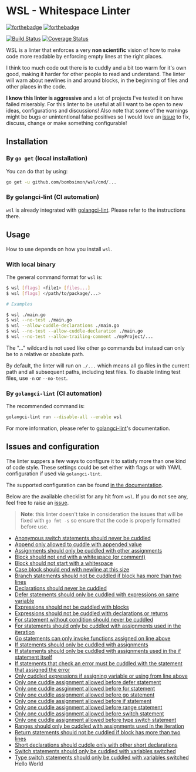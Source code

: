 # WSL - Whitespace Linter

[![forthebadge](https://forthebadge.com/images/badges/made-with-go.svg)](https://forthebadge.com)
[![forthebadge](https://forthebadge.com/images/badges/built-with-love.svg)](https://forthebadge.com)

[![Build Status](https://travis-ci.org/bombsimon/wsl.svg?branch=master)](https://travis-ci.org/bombsimon/wsl)
[![Coverage Status](https://coveralls.io/repos/github/bombsimon/wsl/badge.svg?branch=master)](https://coveralls.io/github/bombsimon/wsl?branch=master)

WSL is a linter that enforces a very **non scientific** vision of how to make
code more readable by enforcing empty lines at the right places.

I think too much code out there is to cuddly and a bit too warm for it's own
good, making it harder for other people to read and understand. The linter will
warn about newlines in and around blocks, in the beginning of files and other
places in the code.

**I know this linter is aggressive** and a lot of projects I've tested it on
have failed miserably. For this linter to be useful at all I want to be open to
new ideas, configurations and discussions! Also note that some of the warnings
might be bugs or unintentional false positives so I would love an
[issue](https://github.com/bombsimon/wsl/issues/new) to fix, discuss, change or
make something configurable!

## Installation

### By `go get` (local installation)

You can do that by using:

```sh
go get -u github.com/bombsimon/wsl/cmd/...
```

### By golangci-lint (CI automation)

`wsl` is already integrated with
[golangci-lint](https://github.com/golangci/golangci-lint). Please refer to the
instructions there.

## Usage

How to use depends on how you install `wsl`.

### With local binary

The general command format for `wsl` is:

```sh
$ wsl [flags] <file1> [files...]
$ wsl [flags] </path/to/package/...>

# Examples

$ wsl ./main.go
$ wsl --no-test ./main.go
$ wsl --allow-cuddle-declarations ./main.go
$ wsl --no-test --allow-cuddle-declaration ./main.go
$ wsl --no-test --allow-trailing-comment ./myProject/...
```

The "..." wildcard is not used like other `go` commands but instead can only
be to a relative or absolute path.

By default, the linter will run on `./...` which means all go files in the
current path and all subsequent paths, including test files. To disable linting
test files, use `-n` or `--no-test`.

### By `golangci-lint` (CI automation)

The recommended command is:

```sh
golangci-lint run --disable-all --enable wsl
```

For more information, please refer to
[golangci-lint](https://github.com/golangci/golangci-lint)'s documentation.

## Issues and configuration

The linter suppers a few ways to configure it to satisfy more than one kind of
code style. These settings could be set either with flags or with YAML
configuration if used via `golangci-lint`.

The supported configuration can be found [in the documentation](doc/configuration.md).

Below are the available checklist for any hit from `wsl`. If you do not see any,
feel free to raise an [issue](https://github.com/bombsimon/wsl/issues/new).

> **Note**:  this linter doesn't take in consideration the issues that will be
> fixed with `go fmt -s` so ensure that the code is properly formatted before
> use.

* [Anonymous switch statements should never be cuddled](doc/rules.md#anonymous-switch-statements-should-never-be-cuddled)
* [Append only allowed to cuddle with appended value](doc/rules.md#append-only-allowed-to-cuddle-with-appended-value)
* [Assignments should only be cuddled with other assignments](doc/rules.md#assignments-should-only-be-cuddled-with-other-assignments)
* [Block should not end with a whitespace (or comment)](doc/rules.md#block-should-not-end-with-a-whitespace-or-comment)
* [Block should not start with a whitespace](doc/rules.md#block-should-not-start-with-a-whitespace)
* [Case block should end with newline at this size](doc/rules.md#case-block-should-end-with-newline-at-this-size)
* [Branch statements should not be cuddled if block has more than two lines](doc/rules.md#branch-statements-should-not-be-cuddled-if-block-has-more-than-two-lines)
* [Declarations should never be cuddled](doc/rules.md#declarations-should-never-be-cuddled)
* [Defer statements should only be cuddled with expressions on same variable](doc/rules.md#defer-statements-should-only-be-cuddled-with-expressions-on-same-variable)
* [Expressions should not be cuddled with blocks](doc/rules.md#expressions-should-not-be-cuddled-with-blocks)
* [Expressions should not be cuddled with declarations or returns](doc/rules.md#expressions-should-not-be-cuddled-with-declarations-or-returns)
* [For statement without condition should never be cuddled](doc/rules.md#for-statement-without-condition-should-never-be-cuddled)
* [For statements should only be cuddled with assignments used in the iteration](doc/rules.md#for-statements-should-only-be-cuddled-with-assignments-used-in-the-iteration)
* [Go statements can only invoke functions assigned on line above](doc/rules.md#go-statements-can-only-invoke-functions-assigned-on-line-above)
* [If statements should only be cuddled with assignments](doc/rules.md#if-statements-should-only-be-cuddled-with-assignments)
* [If statements should only be cuddled with assignments used in the if
  statement
  itself](doc/rules.md#if-statements-should-only-be-cuddled-with-assignments-used-in-the-if-statement-itself)
* [If statements that check an error must be cuddled with the statement that assigned the error](doc/rules.md#if-statements-that-check-an-error-must-be-cuddled-with-the-statement-that-assigned-the-error)
* [Only cuddled expressions if assigning variable or using from line
  above](doc/rules.md#only-cuddled-expressions-if-assigning-variable-or-using-from-line-above)
* [Only one cuddle assignment allowed before defer statement](doc/rules.md#only-one-cuddle-assignment-allowed-before-defer-statement)
* [Only one cuddle assginment allowed before for statement](doc/rules.md#only-one-cuddle-assignment-allowed-before-for-statement)
* [Only one cuddle assignment allowed before go statement](doc/rules.md#only-one-cuddle-assignment-allowed-before-go-statement)
* [Only one cuddle assignment allowed before if statement](doc/rules.md#only-one-cuddle-assignment-allowed-before-if-statement)
* [Only one cuddle assignment allowed before range statement](doc/rules.md#only-one-cuddle-assignment-allowed-before-range-statement)
* [Only one cuddle assignment allowed before switch statement](doc/rules.md#only-one-cuddle-assignment-allowed-before-switch-statement)
* [Only one cuddle assignment allowed before type switch statement](doc/rules.md#only-one-cuddle-assignment-allowed-before-type-switch-statement)
* [Ranges should only be cuddled with assignments used in the iteration](doc/rules.md#ranges-should-only-be-cuddled-with-assignments-used-in-the-iteration)
* [Return statements should not be cuddled if block has more than two lines](doc/rules.md#return-statements-should-not-be-cuddled-if-block-has-more-than-two-lines)
* [Short declarations should cuddle only with other short declarations](doc/rules.md#short-declaration-should-cuddle-only-with-other-short-declarations)
* [Switch statements should only be cuddled with variables switched](doc/rules.md#switch-statements-should-only-be-cuddled-with-variables-switched)
* [Type switch statements should only be cuddled with variables switched](doc/rules.md#type-switch-statements-should-only-be-cuddled-with-variables-switched)
Hello World
